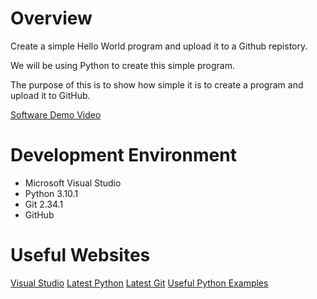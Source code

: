 # Overview

Create a simple Hello World program and upload it to a Github repistory. 

We will be using Python to create this simple program.

The purpose of this is to show how simple it is to create a program and upload it to GitHub.

[Software Demo Video](http://youtube.link.goes.here)

# Development Environment

* Microsoft Visual Studio
* Python 3.10.1
* Git 2.34.1
* GitHub

# Useful Websites

[Visual Studio](https://visualstudio.microsoft.com/)
[Latest Python](https://www.python.org/downloads/)
[Latest Git](https://git-scm.com/download)
[Useful Python Examples](https://www.w3schools.com/python/)